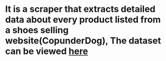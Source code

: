 # It is a scraper that extracts detailed data about every product listed from a shoes selling website(CopunderDog), The dataset can be viewed [here](https://github.com/harshhes/Copunder-Assignment/blob/main/dataset.csv)
